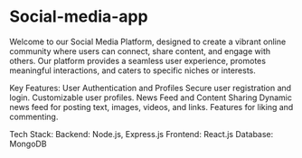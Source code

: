 # Social-media-app
Welcome to our Social Media Platform, designed to create a vibrant online community where users can connect, share content, and engage with others. Our platform provides a seamless user experience, promotes meaningful interactions, and caters to specific niches or interests.

Key Features:
User Authentication and Profiles
Secure user registration and login.
Customizable user profiles.
News Feed and Content Sharing
Dynamic news feed for posting text, images, videos, and links.
Features for liking and commenting.

Tech Stack:
Backend: Node.js, Express.js
Frontend: React.js
Database: MongoDB
